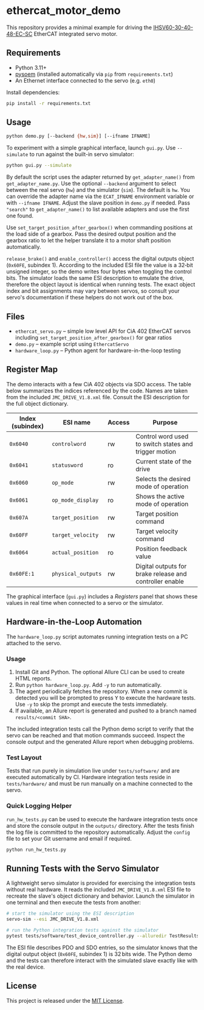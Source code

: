# ethercat_motor_demo

This repository provides a minimal example for driving the
[IHSV60-30-40-48-EC-SC](https://www.alibaba.com/product-detail/IHSV60-30-40-48-EC-SC_1601039441757.html)
EtherCAT integrated servo motor.

## Requirements

- Python 3.11+
- [pysoem](https://github.com/bnjmnp/pysoem) (installed automatically via `pip` from `requirements.txt`)
- An Ethernet interface connected to the servo (e.g. `eth0`)

Install dependencies:

```bash
pip install -r requirements.txt
```

## Usage


```bash
python demo.py [--backend {hw,sim}] [--ifname IFNAME]
```

To experiment with a simple graphical interface, launch `gui.py`. Use
`--simulate` to run against the built-in servo simulator:

```bash
python gui.py --simulate
```

By default the script uses the adapter returned by
`get_adapter_name()` from `get_adapter_name.py`.  Use the optional
`--backend` argument to select between the real servo (`hw`) and the simulator
(`sim`).  The default is `hw`.  You can override the adapter name via the
`ECAT_IFNAME` environment variable or with `--ifname IFNAME`.  Adjust the slave
position in `demo.py` if needed.
Pass ``"search"`` to ``get_adapter_name()`` to list available adapters and use
the first one found.

Use `set_target_position_after_gearbox()` when commanding positions at the
load side of a gearbox.  Pass the desired output position and the gearbox ratio
to let the helper translate it to a motor shaft position automatically.

`release_brake()` and `enable_controller()` access the digital outputs object
(`0x60FE`, subindex 1).  According to the included ESI file the value is a
32‑bit unsigned integer, so the demo writes four bytes when toggling the
control bits.  The simulator loads the same ESI description to emulate the
drive, therefore the object layout is identical when running tests.  The exact
object index and bit assignments may vary between servos, so consult your
servo's documentation if these helpers do not work out of the box.

## Files

 - `ethercat_servo.py` – simple low level API for CiA&nbsp;402 EtherCAT servos
   including `set_target_position_after_gearbox()` for gear ratios
 - `demo.py` – example script using `EthercatServo`
- `hardware_loop.py` – Python agent for hardware-in-the-loop testing

## Register Map

The demo interacts with a few CiA&nbsp;402 objects via SDO access.  The table
below summarizes the indices referenced by the code.  Names are taken from the
included `JMC_DRIVE_V1.8.xml` file.  Consult the ESI description for the full
object dictionary.

| Index (subindex) | ESI name          | Access | Purpose |
|------------------|------------------|--------|---------|
| `0x6040`         | `controlword`     | rw     | Control word used to switch states and trigger motion |
| `0x6041`         | `statusword`      | ro     | Current state of the drive |
| `0x6060`         | `op_mode`         | rw     | Selects the desired mode of operation |
| `0x6061`         | `op_mode_display` | ro     | Shows the active mode of operation |
| `0x607A`         | `target_position` | rw     | Target position command |
| `0x60FF`         | `target_velocity` | rw     | Target velocity command |
| `0x6064`         | `actual_position` | ro     | Position feedback value |
| `0x60FE:1`       | `physical_outputs`| rw     | Digital outputs for brake release and controller enable |

The graphical interface (`gui.py`) includes a *Registers* panel that shows these
values in real time when connected to a servo or the simulator.

## Hardware-in-the-Loop Automation

The `hardware_loop.py` script
automates running integration tests on a PC attached to the servo.

### Usage

1. Install Git and Python. The optional Allure CLI can be used to create HTML
   reports.
2. Run `python hardware_loop.py`. Add `-y` to run automatically.
3. The agent periodically fetches the repository. When a new commit is detected
   you will be prompted to press <kbd>Y</kbd> to execute the hardware tests.
   Use `-y` to skip the prompt and execute the tests immediately.
4. If available, an Allure report is generated and pushed to a branch named
   `results/<commit SHA>`.

The included integration tests call the Python demo script to verify that the
servo can be reached and that motion commands succeed.  Inspect the console
output and the generated Allure report when debugging problems.

### Test Layout

Tests that run purely in simulation live under `tests/software/` and are
executed automatically by CI.  Hardware integration tests reside in
`tests/hardware/` and must be run manually on a machine connected to the servo.

### Quick Logging Helper

`run_hw_tests.py` can be used to execute the hardware integration tests once and
store the console output in the `outputs/` directory.  After the tests finish
the log file is committed to the repository automatically.  Adjust the `config`
file to set your Git username and email if required.

```bash
python run_hw_tests.py
```


## Running Tests with the Servo Simulator

A lightweight servo simulator is provided for exercising the integration tests
without real hardware.  It reads the included `JMC_DRIVE_V1.8.xml` ESI file to
recreate the slave's object dictionary and behavior.  Launch the simulator in
one terminal and then execute the tests from another:

```bash
# start the simulator using the ESI description
servo-sim --esi JMC_DRIVE_V1.8.xml

# run the Python integration tests against the simulator
pytest tests/software/test_device_controller.py --alluredir TestResults
```

The ESI file describes PDO and SDO entries, so the simulator knows that the
digital output object (`0x60FE`, subindex 1) is 32 bits wide.  The Python demo
and the tests can therefore interact with the simulated slave exactly like with
the real device.
## License

This project is released under the [MIT License](LICENSE).


